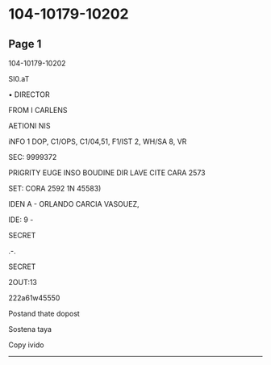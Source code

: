 # 104-10179-10202

## Page 1

104-10179-10202

SI0.aT

• DIRECTOR

FROM I CARLENS

AETIONI NIS

iNFO 1 DOP, C1/OPS, C1/04,51, F1/IST 2, WH/SA 8, VR

SEC: 9999372

PRIGRITY EUGE INSO BOUDINE DIR LAVE CITE CARA 2573

SET: CORA 2592 1N 45583)

IDEN A - ORLANDO CARCIA VASOUEZ,

IDE: 9 -

SECRET

.-.

SECRET

2OUT:13

222a61w45550

Postand thate dopost

Sostena taya

Copy ivido

---

